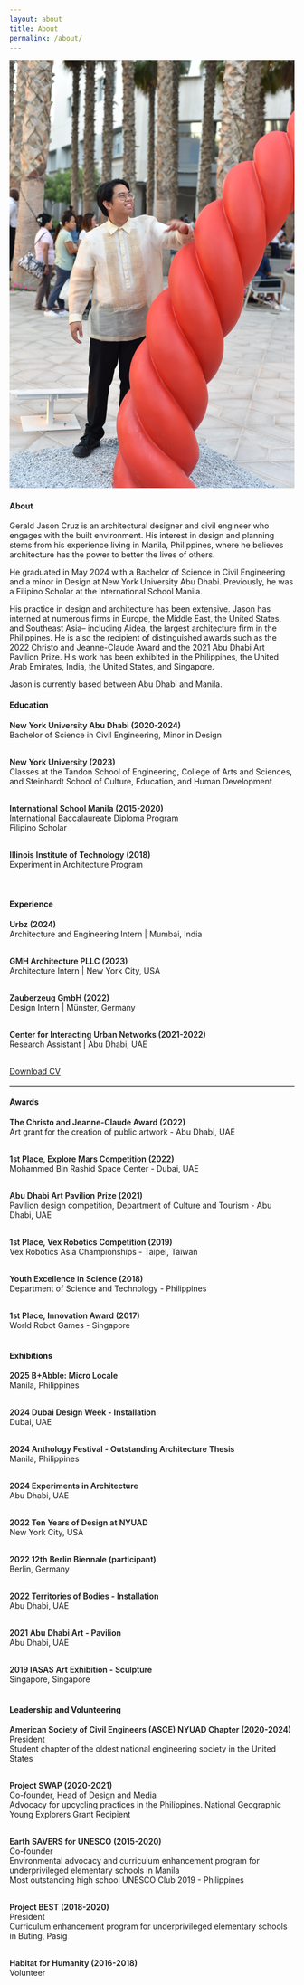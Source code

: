 ```yaml
---
layout: about
title: About
permalink: /about/
---
```


<div class="content-row">
  <div class="content-col" style="flex: 1 1 0;">
    <img src="/assets/images/about/about-image.jpeg" alt="Gerald Jason Cruz">
  </div>
  
  <div class="content-col" style="flex: 1 1 0;">
  <h4> About </h4>
    <p>
	Gerald Jason Cruz is an architectural designer and civil engineer who engages with the built environment. His interest in design and planning stems from his experience living in Manila, Philippines, where he believes architecture has the power to better the lives of others. </p>
	<p>
	He graduated in May 2024 with a Bachelor of Science in Civil Engineering and a minor in Design at New York University Abu Dhabi. Previously, he was a Filipino Scholar at the International School Manila. </p>
	<p>
	His practice in design and architecture has been extensive. Jason has interned at numerous firms in Europe, the Middle East, the United States, and Southeast Asia– including Aidea, the largest architecture firm in the Philippines. He is also the recipient of distinguished awards such as the 2022 Christo and Jeanne-Claude Award and the 2021 Abu Dhabi Art Pavilion Prize. His work has been exhibited in the Philippines, the United Arab Emirates, India, the United States, and Singapore.    </p>
  <p> Jason is currently based between Abu Dhabi and Manila. </p>
  </div>

  <div class="content-col" style="flex: 1 1 0;">
  <h4> Education </h4>
  
  <span style="font-weight:600;">New York University Abu Dhabi (2020-2024)</span> <br> 
  Bachelor of Science in Civil Engineering, Minor in Design <br> <br>
  
  <span style="font-weight:600;"> New York University (2023) </span> <br>
  Classes at the Tandon School of Engineering, College of Arts and Sciences, and Steinhardt School of Culture, Education, and Human Development <br> <br>

  <span style="font-weight:600;"> International School Manila (2015-2020) </span> <br>
  International Baccalaureate Diploma Program <br>
  Filipino Scholar <br> <br>

  <span style="font-weight:600;"> Illinois Institute of Technology (2018) </span> <br>
  Experiment in Architecture Program <br> <br> <br>

  <h4> Experience </h4>
 
  <span style="font-weight:600;"> Urbz (2024) </span> <br> 
  Architecture and Engineering Intern | Mumbai, India <br> <br>
  
  <span style="font-weight:600;"> GMH Architecture PLLC (2023) </span> <br>
  Architecture Intern | New York City, USA <br> <br>

  <span style="font-weight:600;"> Zauberzeug GmbH (2022) </span> <br>
  Design Intern | Münster, Germany <br> <br>

  <span style="font-weight:600;"> Center for Interacting Urban Networks (2021-2022) </span> <br>
  Research Assistant | Abu Dhabi, UAE <br> <br>

  <a class="internal-link" href="/assets/CV.pdf" download>Download CV</a>

  </div>
</div>


<hr style="border: none; border-top: 1px solid #e0e0e0; margin: 16px 0;">

<div class="content-row">
  <div class="content-col" style="flex: 1 1 0;">
    <h4> Awards </h4>
    <span style="font-weight:600;">The Christo and Jeanne-Claude Award (2022)</span> <br> 
    Art grant for the creation of public artwork - Abu Dhabi, UAE <br> <br>
  
  <span style="font-weight:600;"> 1st Place, Explore Mars Competition (2022) </span> <br>
    Mohammed Bin Rashid Space Center - Dubai, UAE <br> <br>

  <span style="font-weight:600;"> Abu Dhabi Art Pavilion Prize (2021) </span> <br>
    Pavilion design competition, Department of Culture and Tourism - Abu Dhabi, UAE <br> <br>

  <span style="font-weight:600;"> 1st Place, Vex Robotics Competition (2019) </span> <br>
   Vex Robotics Asia Championships - Taipei, Taiwan <br> <br>

   <span style="font-weight:600;"> Youth Excellence in Science (2018) </span> <br>
   Department of Science and Technology - Philippines <br> <br>

   <span style="font-weight:600;"> 1st Place, Innovation Award (2017) </span> <br>
   World Robot Games - Singapore <br> <br>

  </div>
  
  <div class="content-col" style="flex: 1 1 0;">
  <h4> Exhibitions </h4>
   <span style="font-weight:600;">2025 B+Abble: Micro Locale</span> <br> 
    Manila, Philippines <br> <br>
  
  <span style="font-weight:600;"> 2024 Dubai Design Week - Installation </span> <br>
    Dubai, UAE <br> <br>

  <span style="font-weight:600;"> 2024 Anthology Festival - Outstanding Architecture Thesis </span> <br>
    Manila, Philippines <br> <br>

  <span style="font-weight:600;"> 2024 Experiments in Architecture </span> <br>
   Abu Dhabi, UAE <br> <br>

   <span style="font-weight:600;"> 2022 Ten Years of Design at NYUAD </span> <br>
   New York City, USA <br> <br>

   <span style="font-weight:600;"> 2022 12th Berlin Biennale (participant) </span> <br>
   Berlin, Germany <br> <br>

  <span style="font-weight:600;"> 2022 Territories of Bodies - Installation </span> <br>
   Abu Dhabi, UAE <br> <br>

   <span style="font-weight:600;"> 2021 Abu Dhabi Art - Pavilion </span> <br>
   Abu Dhabi, UAE <br> <br>

   <span style="font-weight:600;"> 2019 IASAS Art Exhibition - Sculpture </span> <br>
   Singapore, Singapore <br> <br>
  </div>

  <div class="content-col" style="flex: 1 1 0;">
  <h4> Leadership and Volunteering  </h4>
 
  <span style="font-weight:600;"> American Society of Civil Engineers (ASCE) NYUAD Chapter (2020-2024) </span> <br> 
  President <br> Student chapter of the oldest national engineering society in the United States <br> <br>
  
  <span style="font-weight:600;"> Project SWAP (2020-2021) </span> <br>
  Co-founder, Head of Design and Media <br> Advocacy for upcycling practices in the Philippines. National Geographic Young Explorers Grant Recipient
 <br> <br>

  <span style="font-weight:600;"> Earth SAVERS for UNESCO (2015-2020) </span> <br>
  Co-founder <br> Environmental advocacy and curriculum enhancement program for underprivileged elementary schools in Manila <br>
Most outstanding high school UNESCO Club 2019 - Philippines <br> <br>

  <span style="font-weight:600;"> Project BEST (2018-2020) </span> <br>
  President <br> Curriculum enhancement program for underprivileged elementary schools in Buting, Pasig <br> <br>

  <span style="font-weight:600;"> Habitat for Humanity (2016-2018) </span> <br>
  Volunteer <br> <br>

  </div>
</div>

